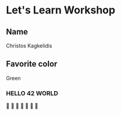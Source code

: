 # Let's Learn Workshop

## Name

Christos Kagkelidis

## Favorite color

Green

### HELLO 42 WORLD

:rocket:
:rocket:
:rocket:
:rocket:
:rocket:
:rocket:
:rocket: